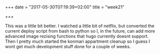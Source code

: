 +++
date = "2017-05-30T07:19:39+02:00"
title = "week21"

+++

This was a little bit better. I watched a little bit of netflix, but converted the current deploy script from bash to python
so I, in the future, can add more advanced image rezising functions that hugo currently doesnt support. Then I pretty much
started the konmari appartment cleanup so I guess I wont get much development stuff done for a couple of weeks.
